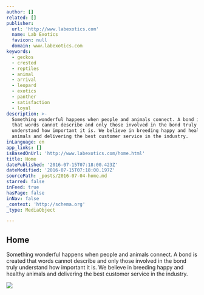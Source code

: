 ```yaml
---
author: []
related: []
publisher:
  url: 'http://www.labexotics.com'
  name: Lab Exotics
  favicon: null
  domain: www.labexotics.com
keywords:
  - geckos
  - crested
  - reptiles
  - animal
  - arrival
  - leopard
  - exotics
  - panther
  - satisfaction
  - loyal
description: >-
  Something wonderful happens when people and animals connect. A bond is created
  that words cannot describe and only those involved in the bond truly
  understand how important it is. We believe in breeding happy and healthy
  animals and delivering the best customer service in the industry.
inLanguage: en
app_links: []
isBasedOnUrl: 'http://www.labexotics.com/home.html'
title: Home
datePublished: '2016-07-15T07:18:00.423Z'
dateModified: '2016-07-15T07:18:00.197Z'
sourcePath: _posts/2016-07-04-home.md
starred: false
inFeed: true
hasPage: false
inNav: false
_context: 'http://schema.org'
_type: MediaObject

---
```

<article style=""><h1>Home</h1><p>Something wonderful happens when people and animals connect. A bond is created that words cannot describe and only those involved in the bond truly understand how important it is. We believe in breeding happy and healthy animals and delivering the best customer service in the industry.</p><img src="http://nebula.wsimg.com/7df24c069fb0f2f36f2da02a22f1c621?AccessKeyId=CE5A23B340A8064E64C8&amp;disposition=0&amp;alloworigin=1" /></article>